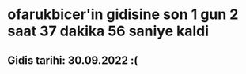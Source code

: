 # ofarukbicer'in gidisine son 1 gun 2 saat 37 dakika 56 saniye kaldi

## Gidis tarihi: 30.09.2022 :(